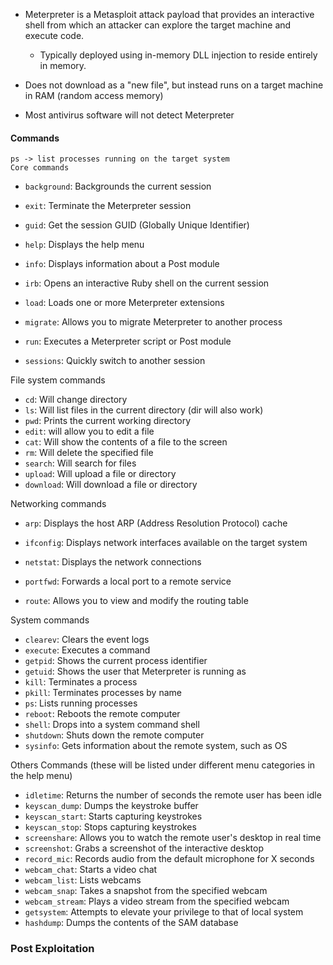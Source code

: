- Meterpreter is a Metasploit attack payload that provides an interactive shell from which an attacker can explore the target machine and execute code. 
	- Typically deployed using in-memory DLL injection to reside entirely in memory.

- Does not download as a "new file", but instead runs on a target machine in RAM (random access memory)
- Most antivirus software will not detect Meterpreter

#### Commands 

	ps -> list processes running on the target system
	Core commands

- `background`: Backgrounds the current session
- `exit`: Terminate the Meterpreter session
- `guid`: Get the session GUID (Globally Unique Identifier)  
    
- `help`: Displays the help menu
- `info`: Displays information about a Post module
- `irb`: Opens an interactive Ruby shell on the current session
- `load`: Loads one or more Meterpreter extensions
- `migrate`: Allows you to migrate Meterpreter to another process
- `run`: Executes a Meterpreter script or Post module
- `sessions`: Quickly switch to another session

File system commands

- `cd`: Will change directory
- `ls`: Will list files in the current directory (dir will also work)
- `pwd`: Prints the current working directory
- `edit`: will allow you to edit a file
- `cat`: Will show the contents of a file to the screen
- `rm`: Will delete the specified file
- `search`: Will search for files
- `upload`: Will upload a file or directory
- `download`: Will download a file or directory

Networking commands

- `arp`: Displays the host ARP (Address Resolution Protocol) cache
- `ifconfig`: Displays network interfaces available on the target system  
    
- `netstat`: Displays the network connections
- `portfwd`: Forwards a local port to a remote service
- `route`: Allows you to view and modify the routing table

System commands

- `clearev`: Clears the event logs
- `execute`: Executes a command
- `getpid`: Shows the current process identifier
- `getuid`: Shows the user that Meterpreter is running as
- `kill`: Terminates a process
- `pkill`: Terminates processes by name
- `ps`: Lists running processes
- `reboot`: Reboots the remote computer
- `shell`: Drops into a system command shell
- `shutdown`: Shuts down the remote computer
- `sysinfo`: Gets information about the remote system, such as OS

Others Commands (these will be listed under different menu categories in the help menu)

- `idletime`: Returns the number of seconds the remote user has been idle
- `keyscan_dump`: Dumps the keystroke buffer
- `keyscan_start`: Starts capturing keystrokes
- `keyscan_stop`: Stops capturing keystrokes
- `screenshare`: Allows you to watch the remote user's desktop in real time
- `screenshot`: Grabs a screenshot of the interactive desktop
- `record_mic`: Records audio from the default microphone for X seconds
- `webcam_chat`: Starts a video chat
- `webcam_list`: Lists webcams
- `webcam_snap`: Takes a snapshot from the specified webcam
- `webcam_stream`: Plays a video stream from the specified webcam
- `getsystem`: Attempts to elevate your privilege to that of local system
- `hashdump`: Dumps the contents of the SAM database


### Post Exploitation 
  